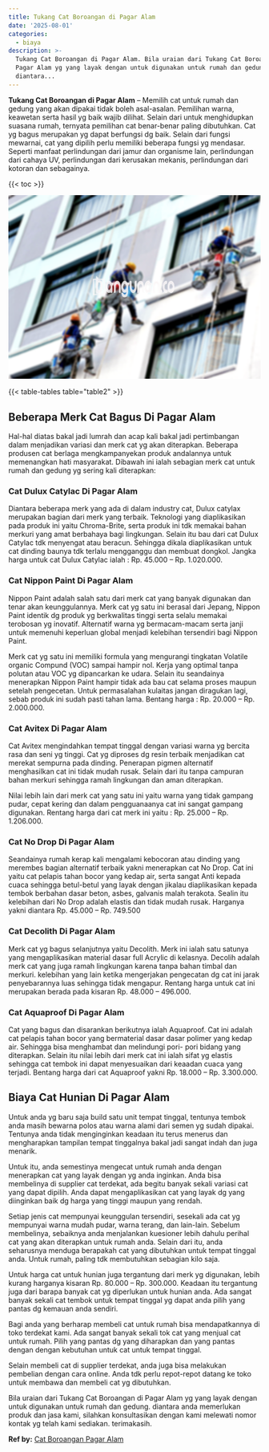 ```yaml
---
title: Tukang Cat Boroangan di Pagar Alam
date: '2025-08-01'
categories:
  - biaya
description: >-
  Tukang Cat Boroangan di Pagar Alam. Bila uraian dari Tukang Cat Boroangan di
  Pagar Alam yg yang layak dengan untuk digunakan untuk rumah dan gedung.
  diantara...
---
```


**Tukang Cat Boroangan di Pagar Alam** – Memilih cat untuk rumah dan gedung yang akan dipakai tidak boleh asal-asalan. Pemilihan warna, keawetan serta hasil yg baik wajib dilihat. Selain dari untuk menghidupkan suasana rumah, ternyata pemilihan cat benar-benar paling dibutuhkan. Cat yg bagus merupakan yg dapat berfungsi dg baik. Selain dari fungsi mewarnai, cat yang dipilih perlu memiliki beberapa fungsi yg mendasar. Seperti manfaat perlindungan dari jamur dan organisme lain, perlindungan dari cahaya UV, perlindungan dari kerusakan mekanis, perlindungan dari kotoran dan sebagainya.

{{< toc >}}

![Tukang Cat Boroangan di Pagar Alam](/images/jasa-cat-murah07.png)

{{< table-tables table="table2" >}}

## Beberapa Merk Cat Bagus Di Pagar Alam

Hal-hal diatas bakal jadi lumrah dan acap kali bakal jadi pertimbangan dalam menjadikan variasi dan merk cat yg akan diterapkan. Beberapa produsen cat berlaga mengkampanyekan produk andalannya untuk memenangkan hati masyarakat. Dibawah ini ialah sebagian merk cat untuk rumah dan gedung yg sering kali diterapkan:

### Cat Dulux Catylac Di Pagar Alam

Diantara beberapa merk yang ada di dalam industry cat, Dulux catylax merupakan bagian dari merk yang terbaik. Teknologi yang diaplikasikan pada produk ini yaitu Chroma-Brite, serta produk ini tdk memakai bahan merkuri yang amat berbahaya bagi lingkungan. Selain itu bau dari cat Dulux Catylac tdk menyengat atau beracun. Sehingga dikala diaplikasikan untuk cat dinding baunya tdk terlalu mengganggu dan membuat dongkol. Jangka harga untuk cat Dulux Catylac ialah : Rp. 45.000 – Rp. 1.020.000.

### Cat Nippon Paint Di Pagar Alam

Nippon Paint adalah salah satu dari merk cat yang banyak digunakan dan tenar akan keunggulannya. Merk cat yg satu ini berasal dari Jepang, Nippon Paint identik dg produk yg berkwalitas tinggi serta selalu memakai terobosan yg inovatif. Alternatif warna yg bermacam-macam serta janji untuk memenuhi keperluan global menjadi kelebihan tersendiri bagi Nippon Paint.

Merk cat yg satu ini memiliki formula yang mengurangi tingkatan Volatile organic Compund (VOC) sampai hampir nol. Kerja yang optimal tanpa polutan atau VOC yg dipancarkan ke udara. Selain itu seandainya menerapkan Nippon Paint hampir tidak ada bau cat selama proses maupun setelah pengecetan. Untuk permasalahan kulaitas jangan diragukan lagi, sebab produk ini sudah pasti tahan lama. Bentang harga : Rp. 20.000 – Rp. 2.000.000.

### Cat Avitex Di Pagar Alam

Cat Avitex mengindahkan tempat tinggal dengan variasi warna yg bercita rasa dan seni yg tinggi. Cat yg diproses dg resin terbaik menjadikan cat merekat sempurna pada dinding. Penerapan pigmen alternatif menghasilkan cat ini tidak mudah rusak. Selain dari itu tanpa campuran bahan merkuri sehingga ramah lingkungan dan aman diterapkan.

Nilai lebih lain dari merk cat yang satu ini yaitu warna yang tidak gampang pudar, cepat kering dan dalam pengguanaanya cat ini sangat gampang digunakan. Rentang harga dari cat merk ini yaitu : Rp. 25.000 – Rp. 1.206.000.

### Cat No Drop Di Pagar Alam

Seandainya rumah kerap kali mengalami kebocoran atau dinding yang merembes bagian alternatif terbaik yakni menerapkan cat No Drop. Cat ini yaitu cat pelapis tahan bocor yang kedap air, serta sangat Anti kepada cuaca sehingga betul-betul yang layak dengan jikalau diaplikasikan kepada tembok berbahan dasar beton, asbes, galvanis malah terakota. Sealin itu kelebihan dari No Drop adalah elastis dan tidak mudah rusak. Harganya yakni diantara Rp. 45.000 – Rp. 749.500

### Cat Decolith Di Pagar Alam

Merk cat yg bagus selanjutnya yaitu Decolith. Merk ini ialah satu satunya yang mengaplikasikan material dasar full Acrylic di kelasnya. Decolih adalah merk cat yang juga ramah lingkungan karena tanpa bahan timbal dan merkuri. kelebihan yang lain ketika mengerjakan pengecatan dg cat ini jarak penyebarannya luas sehingga tidak mengapur. Rentang harga untuk cat ini merupakan berada pada kisaran Rp. 48.000 – 496.000.

### Cat Aquaproof Di Pagar Alam

Cat yang bagus dan disarankan berikutnya ialah Aquaproof. Cat ini adalah cat pelapis tahan bocor yang bermaterial dasar dasar polimer yang kedap air. Sehingga bisa menghambat dan melindungi pori- pori bidang yang diterapkan. Selain itu nilai lebih dari merk cat ini ialah sifat yg elastis sehingga cat tembok ini dapat menyesuaikan dari keaadan cuaca yang terjadi. Bentang harga dari cat Aquaproof yakni Rp. 18.000 – Rp. 3.300.000.

## Biaya Cat Hunian Di Pagar Alam

Untuk anda yg baru saja build satu unit tempat tinggal, tentunya tembok anda masih bewarna polos atau warna alami dari semen yg sudah dipakai. Tentunya anda tidak menginginkan keadaan itu terus menerus dan mengharapkan tampilan tempat tinggalnya bakal jadi sangat indah dan juga menarik.

Untuk itu, anda semestinya mengecat untuk rumah anda dengan menerapkan cat yang layak dengan yg anda inginkan. Anda bisa membelinya di supplier cat terdekat, ada begitu banyak sekali variasi cat yang dapat dipilih. Anda dapat mengaplikasikan cat yang layak dg yang diinginkan baik dg harga yang tinggi maupun yang rendah.

Setiap jenis cat mempunyai keunggulan tersendiri, sesekali ada cat yg mempunyai warna mudah pudar, warna terang, dan lain-lain. Sebelum membelinya, sebaiknya anda menjalankan kuesioner lebih dahulu perihal cat yang akan diterapkan untuk rumah anda. Selain dari itu, anda seharusnya menduga berapakah cat yang dibutuhkan untuk tempat tinggal anda. Untuk rumah, paling tdk membutuhkan sebagian kilo saja.

Untuk harga cat untuk hunian juga tergantung dari merk yg digunakan, lebih kurang harganya kisaran Rp. 80.000 – Rp. 300.000. Keadaan itu tergantung juga dari barapa banyak cat yg diperlukan untuk hunian anda. Ada sangat banyak sekali cat tembok untuk tempat tinggal yg dapat anda pilih yang pantas dg kemauan anda sendiri.

Bagi anda yang berharap membeli cat untuk rumah bisa mendapatkannya di toko terdekat kami. Ada sangat banyak sekali tok cat yang menjual cat untuk rumah. Pilih yang pantas dg yang diharapkan dan yang pantas dengan dengan kebutuhan untuk cat untuk tempat tinggal.

Selain membeli cat di supplier terdekat, anda juga bisa melakukan pembelian dengan cara online. Anda tdk perlu repot-repot datang ke toko untuk membawa dan membeli cat yg dibutuhkan.

Bila uraian dari Tukang Cat Boroangan di Pagar Alam yg yang layak dengan untuk digunakan untuk rumah dan gedung. diantara anda memerlukan produk dan jasa kami, silahkan konsultasikan dengan kami melewati nomor kontak yg telah kami sediakan. terimakasih.

**Ref by:** [Cat Boroangan Pagar Alam](https://id.wikipedia.org/wiki/Cat)
